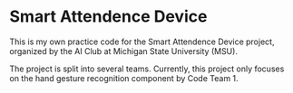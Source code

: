 # Smart Attendence Device

This is my own practice code for the Smart Attendence Device project, organized by the AI Club at Michigan State University (MSU).

The project is split into several teams. Currently, this project only focuses on the hand gesture recognition component by Code Team 1.